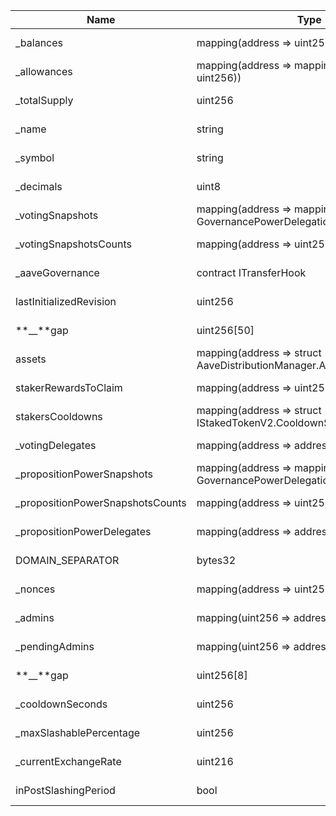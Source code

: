 | Name                              | Type                                                                                   | Slot | Offset | Bytes | Contract                                                                                                                                         |
| --------------------------------- | -------------------------------------------------------------------------------------- | ---- | ------ | ----- | ------------------------------------------------------------------------------------------------------------------------------------------------ |
| \_balances                        | mapping(address => uint256)                                                            | 0    | 0      | 32    | src/etherscan/sepolia_0xd1B3E25fD7C8AE7CADDC6F71b461b79CD4ddcFa3/StakedTokenV3/lib/stk-no-cooldown/src/contracts/StakedTokenV3.sol:StakedTokenV3 |
| \_allowances                      | mapping(address => mapping(address => uint256))                                        | 1    | 0      | 32    | src/etherscan/sepolia_0xd1B3E25fD7C8AE7CADDC6F71b461b79CD4ddcFa3/StakedTokenV3/lib/stk-no-cooldown/src/contracts/StakedTokenV3.sol:StakedTokenV3 |
| \_totalSupply                     | uint256                                                                                | 2    | 0      | 32    | src/etherscan/sepolia_0xd1B3E25fD7C8AE7CADDC6F71b461b79CD4ddcFa3/StakedTokenV3/lib/stk-no-cooldown/src/contracts/StakedTokenV3.sol:StakedTokenV3 |
| \_name                            | string                                                                                 | 3    | 0      | 32    | src/etherscan/sepolia_0xd1B3E25fD7C8AE7CADDC6F71b461b79CD4ddcFa3/StakedTokenV3/lib/stk-no-cooldown/src/contracts/StakedTokenV3.sol:StakedTokenV3 |
| \_symbol                          | string                                                                                 | 4    | 0      | 32    | src/etherscan/sepolia_0xd1B3E25fD7C8AE7CADDC6F71b461b79CD4ddcFa3/StakedTokenV3/lib/stk-no-cooldown/src/contracts/StakedTokenV3.sol:StakedTokenV3 |
| \_decimals                        | uint8                                                                                  | 5    | 0      | 1     | src/etherscan/sepolia_0xd1B3E25fD7C8AE7CADDC6F71b461b79CD4ddcFa3/StakedTokenV3/lib/stk-no-cooldown/src/contracts/StakedTokenV3.sol:StakedTokenV3 |
| \_votingSnapshots                 | mapping(address => mapping(uint256 => struct GovernancePowerDelegationERC20.Snapshot)) | 6    | 0      | 32    | src/etherscan/sepolia_0xd1B3E25fD7C8AE7CADDC6F71b461b79CD4ddcFa3/StakedTokenV3/lib/stk-no-cooldown/src/contracts/StakedTokenV3.sol:StakedTokenV3 |
| \_votingSnapshotsCounts           | mapping(address => uint256)                                                            | 7    | 0      | 32    | src/etherscan/sepolia_0xd1B3E25fD7C8AE7CADDC6F71b461b79CD4ddcFa3/StakedTokenV3/lib/stk-no-cooldown/src/contracts/StakedTokenV3.sol:StakedTokenV3 |
| \_aaveGovernance                  | contract ITransferHook                                                                 | 8    | 0      | 20    | src/etherscan/sepolia_0xd1B3E25fD7C8AE7CADDC6F71b461b79CD4ddcFa3/StakedTokenV3/lib/stk-no-cooldown/src/contracts/StakedTokenV3.sol:StakedTokenV3 |
| lastInitializedRevision           | uint256                                                                                | 9    | 0      | 32    | src/etherscan/sepolia_0xd1B3E25fD7C8AE7CADDC6F71b461b79CD4ddcFa3/StakedTokenV3/lib/stk-no-cooldown/src/contracts/StakedTokenV3.sol:StakedTokenV3 |
| **\_\_**gap                       | uint256[50]                                                                            | 10   | 0      | 1600  | src/etherscan/sepolia_0xd1B3E25fD7C8AE7CADDC6F71b461b79CD4ddcFa3/StakedTokenV3/lib/stk-no-cooldown/src/contracts/StakedTokenV3.sol:StakedTokenV3 |
| assets                            | mapping(address => struct AaveDistributionManager.AssetData)                           | 60   | 0      | 32    | src/etherscan/sepolia_0xd1B3E25fD7C8AE7CADDC6F71b461b79CD4ddcFa3/StakedTokenV3/lib/stk-no-cooldown/src/contracts/StakedTokenV3.sol:StakedTokenV3 |
| stakerRewardsToClaim              | mapping(address => uint256)                                                            | 61   | 0      | 32    | src/etherscan/sepolia_0xd1B3E25fD7C8AE7CADDC6F71b461b79CD4ddcFa3/StakedTokenV3/lib/stk-no-cooldown/src/contracts/StakedTokenV3.sol:StakedTokenV3 |
| stakersCooldowns                  | mapping(address => struct IStakedTokenV2.CooldownSnapshot)                             | 62   | 0      | 32    | src/etherscan/sepolia_0xd1B3E25fD7C8AE7CADDC6F71b461b79CD4ddcFa3/StakedTokenV3/lib/stk-no-cooldown/src/contracts/StakedTokenV3.sol:StakedTokenV3 |
| \_votingDelegates                 | mapping(address => address)                                                            | 63   | 0      | 32    | src/etherscan/sepolia_0xd1B3E25fD7C8AE7CADDC6F71b461b79CD4ddcFa3/StakedTokenV3/lib/stk-no-cooldown/src/contracts/StakedTokenV3.sol:StakedTokenV3 |
| \_propositionPowerSnapshots       | mapping(address => mapping(uint256 => struct GovernancePowerDelegationERC20.Snapshot)) | 64   | 0      | 32    | src/etherscan/sepolia_0xd1B3E25fD7C8AE7CADDC6F71b461b79CD4ddcFa3/StakedTokenV3/lib/stk-no-cooldown/src/contracts/StakedTokenV3.sol:StakedTokenV3 |
| \_propositionPowerSnapshotsCounts | mapping(address => uint256)                                                            | 65   | 0      | 32    | src/etherscan/sepolia_0xd1B3E25fD7C8AE7CADDC6F71b461b79CD4ddcFa3/StakedTokenV3/lib/stk-no-cooldown/src/contracts/StakedTokenV3.sol:StakedTokenV3 |
| \_propositionPowerDelegates       | mapping(address => address)                                                            | 66   | 0      | 32    | src/etherscan/sepolia_0xd1B3E25fD7C8AE7CADDC6F71b461b79CD4ddcFa3/StakedTokenV3/lib/stk-no-cooldown/src/contracts/StakedTokenV3.sol:StakedTokenV3 |
| DOMAIN_SEPARATOR                  | bytes32                                                                                | 67   | 0      | 32    | src/etherscan/sepolia_0xd1B3E25fD7C8AE7CADDC6F71b461b79CD4ddcFa3/StakedTokenV3/lib/stk-no-cooldown/src/contracts/StakedTokenV3.sol:StakedTokenV3 |
| \_nonces                          | mapping(address => uint256)                                                            | 68   | 0      | 32    | src/etherscan/sepolia_0xd1B3E25fD7C8AE7CADDC6F71b461b79CD4ddcFa3/StakedTokenV3/lib/stk-no-cooldown/src/contracts/StakedTokenV3.sol:StakedTokenV3 |
| \_admins                          | mapping(uint256 => address)                                                            | 69   | 0      | 32    | src/etherscan/sepolia_0xd1B3E25fD7C8AE7CADDC6F71b461b79CD4ddcFa3/StakedTokenV3/lib/stk-no-cooldown/src/contracts/StakedTokenV3.sol:StakedTokenV3 |
| \_pendingAdmins                   | mapping(uint256 => address)                                                            | 70   | 0      | 32    | src/etherscan/sepolia_0xd1B3E25fD7C8AE7CADDC6F71b461b79CD4ddcFa3/StakedTokenV3/lib/stk-no-cooldown/src/contracts/StakedTokenV3.sol:StakedTokenV3 |
| **\_\_**gap                       | uint256[8]                                                                             | 71   | 0      | 256   | src/etherscan/sepolia_0xd1B3E25fD7C8AE7CADDC6F71b461b79CD4ddcFa3/StakedTokenV3/lib/stk-no-cooldown/src/contracts/StakedTokenV3.sol:StakedTokenV3 |
| \_cooldownSeconds                 | uint256                                                                                | 79   | 0      | 32    | src/etherscan/sepolia_0xd1B3E25fD7C8AE7CADDC6F71b461b79CD4ddcFa3/StakedTokenV3/lib/stk-no-cooldown/src/contracts/StakedTokenV3.sol:StakedTokenV3 |
| \_maxSlashablePercentage          | uint256                                                                                | 80   | 0      | 32    | src/etherscan/sepolia_0xd1B3E25fD7C8AE7CADDC6F71b461b79CD4ddcFa3/StakedTokenV3/lib/stk-no-cooldown/src/contracts/StakedTokenV3.sol:StakedTokenV3 |
| \_currentExchangeRate             | uint216                                                                                | 81   | 0      | 27    | src/etherscan/sepolia_0xd1B3E25fD7C8AE7CADDC6F71b461b79CD4ddcFa3/StakedTokenV3/lib/stk-no-cooldown/src/contracts/StakedTokenV3.sol:StakedTokenV3 |
| inPostSlashingPeriod              | bool                                                                                   | 81   | 27     | 1     | src/etherscan/sepolia_0xd1B3E25fD7C8AE7CADDC6F71b461b79CD4ddcFa3/StakedTokenV3/lib/stk-no-cooldown/src/contracts/StakedTokenV3.sol:StakedTokenV3 |
